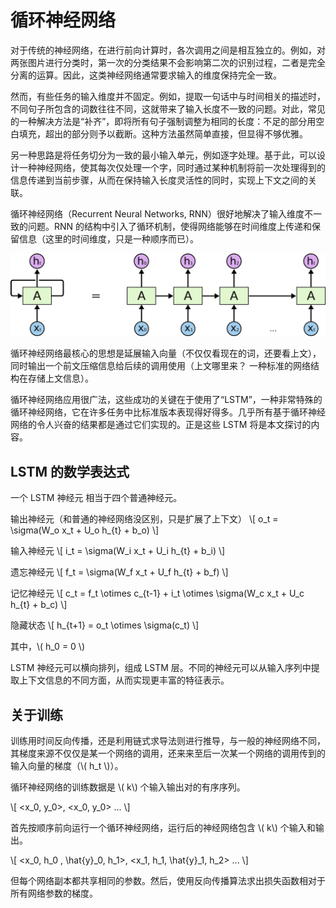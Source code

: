 # 循环神经网络

对于传统的神经网络，在进行前向计算时，各次调用之间是相互独立的。例如，对两张图片进行分类时，第一次的分类结果不会影响第二次的识别过程，二者是完全分离的运算。因此，这类神经网络通常要求输入的维度保持完全一致。

然而，有些任务的输入维度并不固定。例如，提取一句话中与时间相关的描述时，不同句子所包含的词数往往不同，这就带来了输入长度不一致的问题。对此，常见的一种解决方法是“补齐”，即将所有句子强制调整为相同的长度：不足的部分用空白填充，超出的部分则予以截断。这种方法虽然简单直接，但显得不够优雅。

另一种思路是将任务切分为一致的最小输入单元，例如逐字处理。基于此，可以设计一种神经网络，使其每次仅处理一个字，同时通过某种机制将前一次处理得到的信息传递到当前步骤，从而在保持输入长度灵活性的同时，实现上下文之间的关联。

循环神经网络（Recurrent Neural Networks, RNN）很好地解决了输入维度不一致的问题。RNN 的结构中引入了循环机制，使得网络能够在时间维度上传递和保留信息（这里的时间维度，只是一种顺序而已）。

![](rnn/RNN-unrolled.png)

循环神经网络最核心的思想是延展输入向量（不仅仅看现在的词，还要看上文），同时输出一个前文压缩信息给后续的调用使用（上文哪里来？ 一种标准的网络结构在存储上文信息）。

循环神经网络应用很广法，这些成功的关键在于使用了“LSTM”，一种非常特殊的循环神经网络，它在许多任务中比标准版本表现得好得多。几乎所有基于循环神经网络的令人兴奋的结果都是通过它们实现的。正是这些 LSTM 将是本文探讨的内容。

## LSTM 的数学表达式

一个 LSTM 神经元 相当于四个普通神经元。

输出神经元（和普通的神经网络没区别，只是扩展了上下文）
\\[ o_t = \sigma(W_o x_t + U_o h_{t}  + b_o) \\]

输入神经元
\\[ i_t = \sigma(W_i x_t + U_i h_{t}  + b_i) \\]

遗忘神经元
\\[ f_t = \sigma(W_f x_t + U_f h_{t}  + b_f) \\]

记忆神经元
\\[ c_t = f_t \otimes c_{t-1} + i_t \otimes  \sigma(W_c x_t + U_c h_{t}  + b_c) \\]

隐藏状态
\\[ h_{t+1} = o_t \otimes \sigma(c_t) \\]

其中，\\( h_0 = 0 \\)

LSTM 神经元可以横向排列，组成 LSTM 层。不同的神经元可以从输入序列中提取上下文信息的不同方面，从而实现更丰富的特征表示。

## 关于训练
训练用时间反向传播，还是利用链式求导法则进行推导，与一般的神经网络不同，其梯度来源不仅仅是某一个网络的调用，还来来至后一次某一个网络的调用传到的输入向量的梯度（\\( h_t \\)）。

循环神经网络的训练数据是 \\( k\\) 个输入输出对的有序序列。

\\[ <x_0, y_0>, <x_0, y_0> ... \\]

首先按顺序前向运行一个循环神经网络，运行后的神经网络包含 
\\( k\\) 个输入和输出。

\\[ <x_0, h_0 , \hat{y}_0, h_1>, <x_1, h_1, \hat{y}_1, h_2> ... \\]

但每个网络副本都共享相同的参数。然后，使用反向传播算法求出损失函数相对于所有网络参数的梯度。

